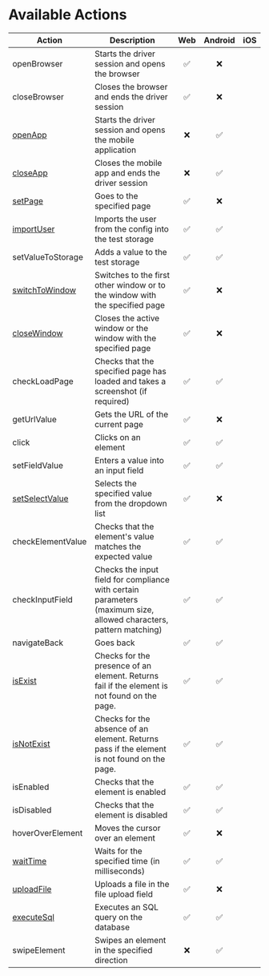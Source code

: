 # Available Actions

| Action                                        | Description                                                                                                        | Web | Android | iOS |
|-----------------------------------------------|--------------------------------------------------------------------------------------------------------------------|:---:|:-------:|:---:|
| openBrowser                                   | Starts the driver session and opens the browser                                                                    |  ✅  |    ❌    |     |
| closeBrowser                                  | Closes the browser and ends the driver session                                                                     |  ✅  |    ❌    |     |
| [openApp](actions/open_app.md)                | Starts the driver session and opens the mobile application                                                         |  ❌  |    ✅    |     |
| [closeApp](actions/close_app.md)              | Closes the mobile app and ends the driver session                                                                  |  ❌  |    ✅    |     |
| [setPage](actions/set_page.md)                | Goes to the specified page                                                                                         |  ✅  |    ❌    |     |
| [importUser](actions/import_user.md)          | Imports the user from the config into the test storage                                                             |  ✅  |    ✅    |     |
| setValueToStorage                             | Adds a value to the test storage                                                                                   |  ✅  |    ✅    |     |
| [switchToWindow](actions/switch_to_window.md) | Switches to the first other window or to the window with the specified page                                        |  ✅  |    ❌    |     |
| [closeWindow](actions/close_window.md)        | Closes the active window or the window with the specified page                                                     |  ✅  |    ❌    |     |
| checkLoadPage                                 | Checks that the specified page has loaded and takes a screenshot (if required)                                     |  ✅  |    ✅    |     |
| getUrlValue                                   | Gets the URL of the current page                                                                                   |  ✅  |    ❌    |     |
| click                                         | Clicks on an element                                                                                               |  ✅  |    ✅    |     |
| setFieldValue                                 | Enters a value into an input field                                                                                 |  ✅  |    ✅    |     |
| [setSelectValue](actions/set_select_value.md) | Selects the specified value from the dropdown list                                                                 |  ✅  |    ❌    |     |
| checkElementValue                             | Checks that the element's value matches the expected value                                                         |  ✅  |    ✅    |     |
| checkInputField                               | Checks the input field for compliance with certain parameters (maximum size, allowed characters, pattern matching) |  ✅  |    ✅    |     |
| navigateBack                                  | Goes back                                                                                                          |  ✅  |    ✅    |     |
| [isExist](actions/is_exist.md)                | Checks for the presence of an element. Returns fail if the element is not found on the page.                       |  ✅  |    ✅    |     |
| [isNotExist](actions/is_not_exist.md)         | Checks for the absence of an element. Returns pass if the element is not found on the page.                        |  ✅  |    ✅    |     |
| isEnabled                                     | Checks that the element is enabled                                                                                 |  ✅  |    ✅    |     |
| isDisabled                                    | Checks that the element is disabled                                                                                |  ✅  |    ✅    |     |
| hoverOverElement                              | Moves the cursor over an element                                                                                   |  ✅  |    ❌    |     |
| [waitTime](actions/wait_time.md)              | Waits for the specified time (in milliseconds)                                                                     |  ✅  |    ✅    |     |
| [uploadFile](actions/upload_file.md)          | Uploads a file in the file upload field                                                                            |  ✅  |    ❌    |     |
| [executeSql](actions/execute_sql.md)          | Executes an SQL query on the database                                                                              |  ✅  |    ✅    |     |
| swipeElement                                  | Swipes an element in the specified direction                                                                       |  ❌  |    ✅    |     |
